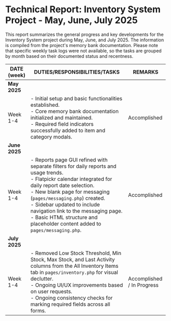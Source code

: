 # Technical Report: Inventory System Project - May, June, July 2025

This report summarizes the general progress and key developments for the Inventory System project during May, June, and July 2025. The information is compiled from the project's memory bank documentation. Please note that specific weekly task logs were not available, so the tasks are grouped by month based on their documented status and recentness.

| DATE (week) | DUTIES/RESPONSIBILITIES/TASKS | REMARKS |
|---|---|---|
| **May 2025** | | |
| Week 1-4 | - Initial setup and basic functionalities established. <br> - Core memory bank documentation initialized and maintained. <br> - Required field indicators successfully added to item and category modals. | Accomplished |
| **June 2025** | | |
| Week 1-4 | - Reports page GUI refined with separate filters for daily reports and usage trends. <br> - Flatpickr calendar integrated for daily report date selection. <br> - New blank page for messaging (`pages/messaging.php`) created. <br> - Sidebar updated to include navigation link to the messaging page. <br> - Basic HTML structure and placeholder content added to `pages/messaging.php`. | Accomplished |
| **July 2025** | | |
| Week 1-4 | - Removed Low Stock Threshold, Min Stock, Max Stock, and Last Activity columns from the All Inventory Items tab in `pages/inventory.php` for visual declutter. <br> - Ongoing UI/UX improvements based on user requests. <br> - Ongoing consistency checks for marking required fields across all forms. | Accomplished / In Progress |
